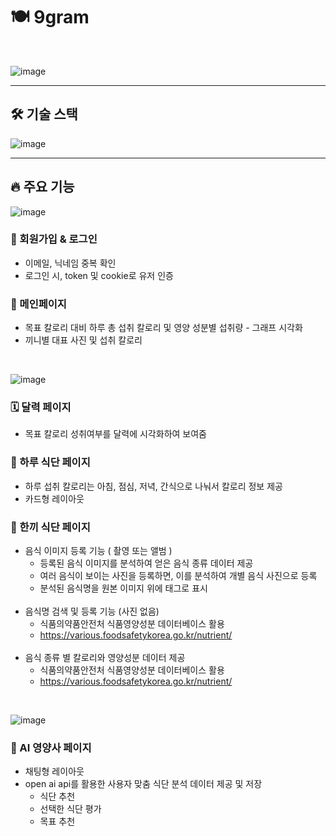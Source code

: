
# 🍽️ 9gram
<br/>

![image](https://github.com/user-attachments/assets/8480da9b-ff8b-4cef-b463-3331cc4b3465)

--- 

## 🛠️ 기술 스택
![image](https://github.com/user-attachments/assets/f2186b5d-0b11-4142-9c25-e7ad846ede18)

---

## 🔥 주요 기능

![image](https://github.com/user-attachments/assets/6755631d-2abd-4917-b66f-47c652c46680)


### 🔑 회원가입 & 로그인
- 이메일, 닉네임 중복 확인<br/>
- 로그인 시, token 및 cookie로 유저 인증

### 🚪 메인페이지
- 목표 칼로리 대비 하루 총 섭취 칼로리 및 영양 성분별 섭취량 - 그래프 시각화
- 끼니별 대표 사진 및 섭취 칼로리

<br/>

![image](https://github.com/user-attachments/assets/986596aa-2ff0-4630-801d-2669822c867c)

### 🗓️ 달력 페이지
- 목표 칼로리 성취여부를 달력에 시각화하여 보여줌

### 🍙 하루 식단 페이지
- 하루 섭취 칼로리는 아침, 점심, 저녁, 간식으로 나눠서 칼로리 정보 제공 
- 카드형 레이아웃

### 🍱 한끼 식단 페이지
- 음식 이미지 등록 기능 ( 촬영 또는 앨범 )
    - 등록된 음식 이미지를 분석하여 얻은 음식 종류 데이터 제공
    - 여러 음식이 보이는 사진을 등록하면, 이를 분석하여 개별 음식 사진으로 등록
    - 분석된 음식명을 원본 이미지 위에 태그로 표시 </br></br>
- 음식명 검색 및 등록 기능 (사진 없음)
    - 식품의약품안전처 식품영양성분 데이터베이스 활용
    - https://various.foodsafetykorea.go.kr/nutrient/  </br></br>
- 음식 종류 별 칼로리와 영양성분 데이터 제공
  - 식품의약품안전처 식품영양성분 데이터베이스 활용
  - https://various.foodsafetykorea.go.kr/nutrient/

  
</br>

![image](https://github.com/user-attachments/assets/12c8793c-0e0d-4c7b-824a-62cf1c160058)


### 🤖 AI 영양사 페이지
- 채팅형 레이아웃
- open ai api를 활용한 사용자 맞춤 식단 분석 데이터 제공 및 저장 
  - 식단 추천
  - 선택한 식단 평가
  - 목표 추천

<br/>



